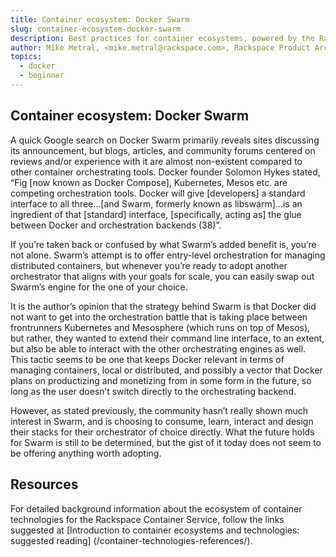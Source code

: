 ```yaml
---
title: Container ecosystem: Docker Swarm
slug: container-ecosystem-docker-swarm
description: Best practices for container ecosystems, powered by the Rackspace Container Service
author: Mike Metral, <mike.metral@rackspace.com>, Rackspace Product Architect
topics:
  - docker
  - beginner
---
```


## Container ecosystem: Docker Swarm

A quick Google search on Docker Swarm primarily reveals sites discussing
its announcement, but blogs, articles, and community forums centered on
reviews and/or experience with it are almost non-existent compared to
other container orchestrating tools. Docker founder Solomon Hykes
stated, “Fig [now known as Docker Compose], Kubernetes, Mesos etc. are
competing orchestration tools. Docker will give [developers] a standard
interface to all three…[and Swarm, formerly known as libswarm]…is an
ingredient of that [standard] interface, [specifically, acting as] the
glue between Docker and orchestration backends (38)”.

If you’re taken back or confused by what Swarm’s added benefit is,
you’re not alone. Swarm’s attempt is to offer entry-level
orchestration for managing distributed containers, but whenever you’re
ready to adopt another orchestrator that aligns with your goals for
scale, you can easily swap out Swarm’s engine for the one of your
choice.

It is the author’s opinion that the strategy behind Swarm is that
Docker did not want to get into the orchestration battle that is
taking place between frontrunners Kubernetes and Mesosphere (which
runs on top of Mesos), but rather, they wanted to extend their command
line interface, to an extent, but also be able to interact with the
other orchestrating engines as well. This tactic seems to be one that
keeps Docker relevant in terms of managing containers, local or
distributed, and possibly a vector that Docker plans on productizing
and monetizing from in some form in the future, so long as the user
doesn’t switch directly to the orchestrating backend.

However, as stated previously, the community hasn’t really shown much
interest in Swarm, and is choosing to consume, learn, interact and
design their stacks for their orchestrator of choice directly. What
the future holds for Swarm is still to be determined, but the gist of
it today does not seem to be offering anything worth adopting.

## Resources

For detailed background information about the ecosystem of container technologies
for the Rackspace Container Service,
follow the links suggested at
[Introduction to container ecosystems and technologies: suggested reading]
(/container-technologies-references/).
